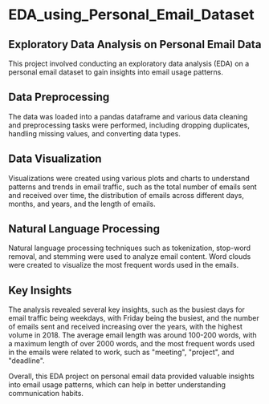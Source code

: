 # EDA_using_Personal_Email_Dataset
## Exploratory Data Analysis on Personal Email Data
This project involved conducting an exploratory data analysis (EDA) on a personal email dataset to gain insights into email usage patterns.

## Data Preprocessing
The data was loaded into a pandas dataframe and various data cleaning and preprocessing tasks were performed, including dropping duplicates, handling missing values, and converting data types.

## Data Visualization
Visualizations were created using various plots and charts to understand patterns and trends in email traffic, such as the total number of emails sent and received over time, the distribution of emails across different days, months, and years, and the length of emails.

## Natural Language Processing
Natural language processing techniques such as tokenization, stop-word removal, and stemming were used to analyze email content. Word clouds were created to visualize the most frequent words used in the emails.

## Key Insights
The analysis revealed several key insights, such as the busiest days for email traffic being weekdays, with Friday being the busiest, and the number of emails sent and received increasing over the years, with the highest volume in 2018. The average email length was around 100-200 words, with a maximum length of over 2000 words, and the most frequent words used in the emails were related to work, such as "meeting", "project", and "deadline".

Overall, this EDA project on personal email data provided valuable insights into email usage patterns, which can help in better understanding communication habits.
